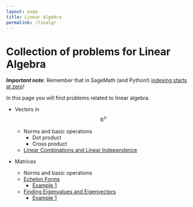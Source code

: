```yaml
---
layout: page
title: Linear Algebra
permalink: /linalg/
---
```


# Collection of problems for Linear Algebra

_**Important note**_: Remember that in SageMath (and Python!) <u>indexing starts at zero</u>!

In this page you will find problems related to linear algebra.

- Vectors in $$\mathbb{R}^n$$
    - Norms and basic operations
        - Dot product
        - Cross product
    - [Linear Combinations and Linear Independence](/mathwithsagemath/linalg/vectors/linear-combination/index.html)

- Matrices
    - Norms and basic operations
    - [Echelon Forms](/mathwithsagemath/linalg/matrices/echelon/index.html)
        - [Example 1](/mathwithsagemath/linear/algebra/matrix/echelon/2020/08/07/Echelon-form-Example1.html)
    - [Finding Eigenvalues and Eigenvectors](/mathwithsagemath/linalg/matrices/eigvvs/index.html)
        - [Example 1](/mathwithsagemath/linear/algebra/eigenvalues/eigenvectors/2020/08/06/eigenvalues-example1.html)